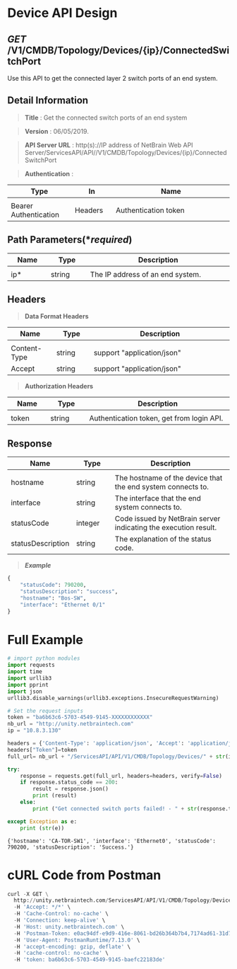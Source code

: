 
# Device API Design

## ***GET*** /V1/CMDB/Topology/Devices/{ip}/ConnectedSwitchPort
Use this API to get the connected layer 2 switch ports of an end system.

## Detail Information

> **Title** : Get the connected switch ports of an end system<br>

> **Version** : 06/05/2019.

> **API Server URL** : http(s)://IP address of NetBrain Web API Server/ServicesAPI/API//V1/CMDB/Topology/Devices/{ip}/ConnectedSwitchPort

> **Authentication** : 

|**Type**|**In**|**Name**|
|------|------|------|
|<img width=100/>|<img width=100/>|<img width=500/>|
|Bearer Authentication| Headers | Authentication token | 


## Path Parameters(****required***)

|**Name**|**Type**|**Description**|
|------|------|------|
|<img width=100/>|<img width=100/>|<img width=500/>|
|ip* | string  | The IP address of an end system.  |

## Headers

> **Data Format Headers**

 |**Name**|**Type**|**Description**|
|------|------|------|
|<img width=100/>|<img width=100/>|<img width=500/>|
| Content-Type | string  | support "application/json" |
| Accept | string  | support "application/json" |

> **Authorization Headers**

|**Name**|**Type**|**Description**|
|------|------|------|
|<img width=100/>|<img width=100/>|<img width=500/>|
| token | string  | Authentication token, get from login API. |

## Response

|**Name**|**Type**|**Description**|
|------|------|------|
|<img width=100/>|<img width=100/>|<img width=500/>|
|hostname| string | The hostname of the device that the end system connects to. |
|interface| string | The interface that the end system connects to. |
|statusCode| integer | Code issued by NetBrain server indicating the execution result.  |
|statusDescription| string | The explanation of the status code. |

> ***Example***



```python
{
    "statusCode": 790200,
    "statusDescription": "success",
    "hostname": "Bos-SW",
    "interface": "Ethernet 0/1"
}
```

# Full Example


```python
# import python modules 
import requests
import time
import urllib3
import pprint
import json
urllib3.disable_warnings(urllib3.exceptions.InsecureRequestWarning)

# Set the request inputs
token = "ba6b63c6-5703-4549-9145-XXXXXXXXXXXX"
nb_url = "http://unity.netbraintech.com"
ip = "10.8.3.130"

headers = {'Content-Type': 'application/json', 'Accept': 'application/json'}
headers["Token"]=token
full_url= nb_url + "/ServicesAPI/API/V1/CMDB/Topology/Devices/" + str(ip) + "/ConnectedSwitchPort"

try:
    response = requests.get(full_url, headers=headers, verify=False)
    if response.status_code == 200:
        result = response.json()
        print (result)
    else:
        print ("Get connected switch ports failed! - " + str(response.text))

except Exception as e:
    print (str(e))   
```

    {'hostname': 'CA-TOR-SW1', 'interface': 'Ethernet0', 'statusCode': 790200, 'statusDescription': 'Success.'}
    

# cURL Code from Postman


```python
curl -X GET \
  http://unity.netbraintech.com/ServicesAPI/API/V1/CMDB/Topology/Devices/10.8.3.130/ConnectedSwitchPort \
  -H 'Accept: */*' \
  -H 'Cache-Control: no-cache' \
  -H 'Connection: keep-alive' \
  -H 'Host: unity.netbraintech.com' \
  -H 'Postman-Token: e0ac94df-e9d9-416e-8061-bd26b364b7b4,7174ad61-31d7-4050-b697-0ec7fec43195' \
  -H 'User-Agent: PostmanRuntime/7.13.0' \
  -H 'accept-encoding: gzip, deflate' \
  -H 'cache-control: no-cache' \
  -H 'token: ba6b63c6-5703-4549-9145-baefc22183de'
```
